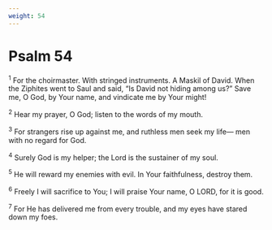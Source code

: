 ```yaml
---
weight: 54
---
```


# Psalm 54

<sup>1</sup> For the choirmaster. With stringed instruments. A Maskil of David. When the Ziphites went to Saul and said, “Is David not hiding among us?” Save me, O God, by Your name, and vindicate me by Your might! 

<sup>2</sup> Hear my prayer, O God; listen to the words of my mouth. 

<sup>3</sup> For strangers rise up against me, and ruthless men seek my life— men with no regard for God. 

<sup>4</sup> Surely God is my helper; the Lord is the sustainer of my soul. 

<sup>5</sup> He will reward my enemies with evil. In Your faithfulness, destroy them. 

<sup>6</sup> Freely I will sacrifice to You; I will praise Your name, O LORD, for it is good. 

<sup>7</sup> For He has delivered me from every trouble, and my eyes have stared down my foes. 


